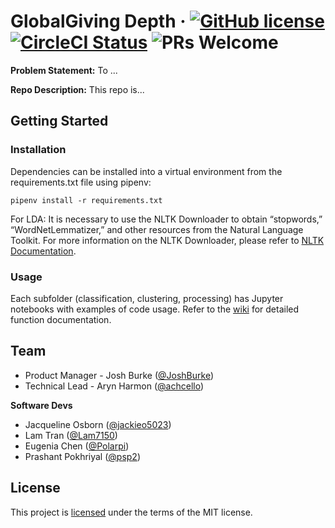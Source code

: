 # GlobalGiving Depth &middot; [![GitHub license](https://img.shields.io/badge/license-MIT-blue.svg)](LICENSE) [![CircleCI Status](https://circleci.com/gh/hack4impact-uiuc/globalgiving-depth.svg?style=shield&circle-token=:circle-token)](https://circleci.com/gh/hack4impact-uiuc/globalgiving-depth) ![PRs Welcome](https://img.shields.io/badge/PRs-welcome-brightgreen.svg)

**Problem Statement:** To ...


**Repo Description:** This repo is...

## Getting Started

### Installation

Dependencies can be installed into a virtual environment from the requirements.txt file using pipenv:

`pipenv install -r requirements.txt`

For LDA: It is necessary to use the NLTK Downloader to obtain “stopwords,” “WordNetLemmatizer,” and other resources from the Natural Language Toolkit. 
For more information on the NLTK Downloader, please refer to [NLTK Documentation](https://www.nltk.org/data.html).

### Usage

Each subfolder (classification, clustering, processing) has Jupyter notebooks with examples of code usage. Refer to the [wiki](https://github.com/hack4impact-uiuc/globalgiving-depth/wiki) for detailed function documentation.

## Team

 - Product Manager - Josh Burke ([@JoshBurke](https://github.com/JoshBurke))
 - Technical Lead - Aryn Harmon ([@achcello](https://github.com/achcello))

**Software Devs**

 - Jacqueline Osborn ([@jackieo5023](https://github.com/jackieo5023))
 - Lam Tran ([@Lam7150](https://github.com/Lam7150))
 - Eugenia Chen ([@Polarpi](https://github.com/Polarpi))
 - Prashant Pokhriyal ([@psp2](https://github.com/psp2))

## License

This project is [licensed](LICENSE) under the terms of the MIT license.
